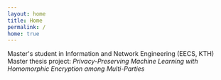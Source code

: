 ```yaml
---
layout: home
title: Home
permalink: /
home: true
---
```

Master's student in Information and Network <span style="white-space: no-wrap;">Engineering (EECS, KTH)</span><br>
Master thesis project: <i>Privacy-Preserving Machine Learning with Homomorphic Encryption among Multi-Parties</i>